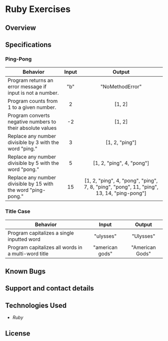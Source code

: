 # Ruby Exercises

## Overview

## Specifications

### Ping-Pong

| Behavior | Input | Output |
|----------|:-----:|:------:|
| Program returns an error message if input is not a number. | "b" | "NoMethodError" |
| Program counts from 1 to a given number. | 2 | [1, 2] |
| Program converts negative numbers to their absolute values | -2 | [1, 2] |
| Replace any number divisible by 3 with the word "ping." | 3 | [1, 2, "ping"] |
| Replace any number divisible by 5 with the word "pong." | 5 | [1, 2, "ping", 4, "pong"] |
| Replace any number divisible by 15 with the word "ping-pong." | 15 | [1, 2, "ping", 4, "pong", "ping", 7, 8, "ping", "pong", 11, "ping", 13, 14, "ping-pong"] |

### Title Case

| Behavior | Input | Output |
|----------|:-----:|:------:|
| Program capitalizes a single inputted word | "ulysses" | "Ulysses" |
| Program capitalizes all words in a multi-word title | "american gods" | "American Gods" |


## Known Bugs

## Support and contact details

## Technologies Used

* _Ruby_

## License
